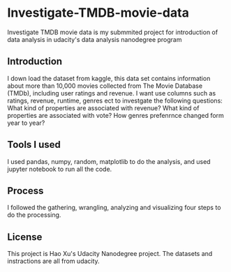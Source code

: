 # Investigate-TMDB-movie-data
Investigate TMDB movie data is my submmited project for introduction of data analysis in udacity's data analysis nanodegree program

## Introduction
I down load the dataset from kaggle, this data set contains information about more than 10,000 movies collected from The Movie Database (TMDb), including user ratings and revenue.
I want use columns such as ratings, revenue, runtime, genres ect to investgate the following questions:
What kind of properties are associated with revenue?
What kind of properties are associated with vote?
How genres prefenrnce changed form year to year?

## Tools I used
I used pandas, numpy, random, matplotlib to do the analysis, and used jupyter notebook to run all the code.

## Process
I followed the gathering, wrangling, analyzing and visualizing four steps to do the processing.

## License
This project is Hao Xu's Udacity Nanodegree project. The datasets and instractions are all from udacity.
